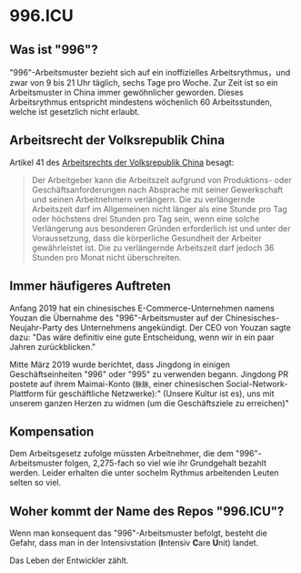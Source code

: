 996.ICU
===

## Was ist "996"?
"996"-Arbeitsmuster bezieht sich auf ein inoffizielles Arbeitsrythmus，und zwar von 9 bis 21 Uhr täglich, sechs Tage pro Woche. Zur Zeit ist so ein Arbeitsmuster in China immer gewöhnlicher geworden. Dieses Arbeitsrythmus entspricht mindestens wöchenlich 60 Arbeitsstunden, welche ist gesetzlich nicht erlaubt. 


## Arbeitsrecht der Volksrepublik China
Artikel 41 des [Arbeitsrechts der Volksrepublik China](http://www.china.org.cn/living_in_china/abc/2009-07/15/content_18140508.htm)  besagt:

> Der Arbeitgeber kann die Arbeitszeit aufgrund von Produktions- oder Geschäftsanforderungen nach Absprache mit seiner Gewerkschaft und seinen Arbeitnehmern verlängern. Die zu verlängernde Arbeitszeit darf im Allgemeinen nicht länger als eine Stunde pro Tag oder höchstens drei Stunden pro Tag sein, wenn eine solche Verlängerung aus besonderen Gründen erforderlich ist und unter der Voraussetzung, dass die körperliche Gesundheit der Arbeiter gewährleistet ist. Die zu verlängernde Arbeitszeit darf jedoch 36 Stunden pro Monat nicht überschreiten.

## Immer häufigeres Auftreten

Anfang 2019 hat ein chinesisches E-Commerce-Unternehmen namens Youzan die Übernahme des "996"-Arbeitsmuster auf der Chinesisches-Neujahr-Party des Unternehmens angekündigt. Der CEO von Youzan sagte dazu: "Das wäre definitiv eine gute Entscheidung, wenn wir in ein paar Jahren zurückblicken."

Mitte März 2019 wurde berichtet, dass Jingdong in einigen Geschäftseinheiten "996" oder "995" zu verwenden begann. Jingdong PR postete auf ihrem Maimai-Konto (`脉脉`, einer chinesischen Social-Network-Plattform für geschäftliche Netzwerke):" (Unsere Kultur ist es), uns mit unserem ganzen Herzen zu widmen (um die Geschäftsziele zu erreichen)"

## Kompensation

Dem Arbeitsgesetz zufolge müssten Arbeitnehmer, die dem "996"-Arbeitsmuster folgen, 2,275-fach so viel wie ihr Grundgehalt bezahlt werden. Leider erhalten die unter sochelm Rythmus arbeitenden Leuten selten so viel.

## Woher kommt der Name des Repos "996.ICU"?

Wenn man konsequent das "996"-Arbeitsmuster befolgt, besteht die Gefahr, dass man in der Intensivstation (**I**ntensiv **C**are **U**nit) landet.

Das Leben der Entwickler zählt.
